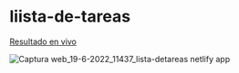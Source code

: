 # liista-de-tareas


<a href="https://lista-detareas.netlify.app/" target="blank">Resultado en vivo</a>

![Captura web_19-6-2022_11437_lista-detareas netlify app](https://user-images.githubusercontent.com/67881665/174510221-273f344f-abe8-4c65-a3aa-f0b765545a65.jpeg)

